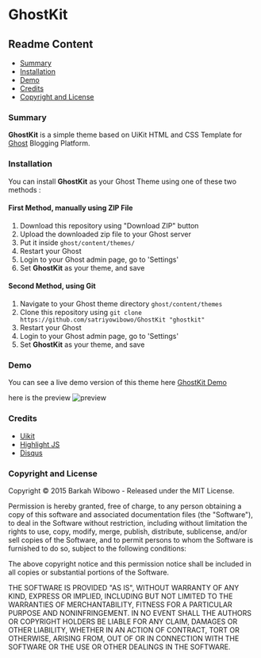 # GhostKit

## Readme Content
- [Summary](https://github.com/satriyowibowo/GhostKit#summary)
- [Installation](https://github.com/satriyowibowo/GhostKit#installation)
- [Demo](https://github.com/satriyowibowo/GhostKit#demo)
- [Credits](https://github.com/satriyowibowo/GhostKit#credits)
- [Copyright and License](https://github.com/satriyowibowo/GhostKit#copyright-and-license)

### Summary
**GhostKit** is a simple theme based on UiKit HTML and CSS Template for [Ghost](http://ghost.org) Blogging Platform.

### Installation
You can install **GhostKit** as your Ghost Theme using one of these two methods :

#### First Method, manually using ZIP File
1. Download this repository using "Download ZIP" button
2. Upload the downloaded zip file to your Ghost server
3. Put it inside `ghost/content/themes/`
4. Restart your Ghost
5. Login to your Ghost admin page, go to 'Settings'
6. Set **GhostKit** as your theme, and save

#### Second Method, using Git
1. Navigate to your Ghost theme directory `ghost/content/themes`
2. Clone this repository using `git clone https://github.com/satriyowibowo/GhostKit "ghostkit"`
3. Restart your Ghost
4. Login to your Ghost admin page, go to 'Settings'
5. Set **GhostKit** as your theme, and save

### Demo
You can see a live demo version of this theme here
[GhostKit Demo](http://ghostkit.mwbw.ga)

here is the preview
![preview](http://i.imgur.com/F54lHw3.png)

### Credits
- [Uikit](http://getuikit.com)
- [Highlight JS](https://highlightjs.org)
- [Disqus](http://disqus.com)

### Copyright and License
Copyright &copy;  2015 Barkah Wibowo - Released under the MIT License.

Permission is hereby granted, free of charge, to any person obtaining a copy of this software and associated documentation files (the "Software"), to deal in the Software without restriction, including without limitation the rights to use, copy, modify, merge, publish, distribute, sublicense, and/or sell copies of the Software, and to permit persons to whom the Software is furnished to do so, subject to the following conditions:

The above copyright notice and this permission notice shall be included in all copies or substantial portions of the Software.

THE SOFTWARE IS PROVIDED "AS IS", WITHOUT WARRANTY OF ANY KIND, EXPRESS OR IMPLIED, INCLUDING BUT NOT LIMITED TO THE WARRANTIES OF MERCHANTABILITY, FITNESS FOR A PARTICULAR PURPOSE AND NONINFRINGEMENT. IN NO EVENT SHALL THE AUTHORS OR COPYRIGHT HOLDERS BE LIABLE FOR ANY CLAIM, DAMAGES OR OTHER LIABILITY, WHETHER IN AN ACTION OF CONTRACT, TORT OR OTHERWISE, ARISING FROM, OUT OF OR IN CONNECTION WITH THE SOFTWARE OR THE USE OR OTHER DEALINGS IN THE SOFTWARE.


